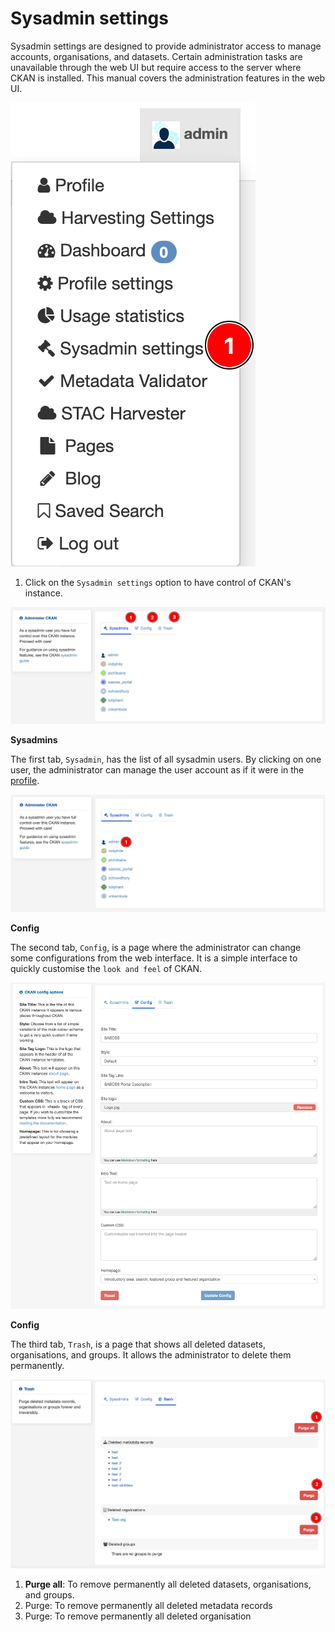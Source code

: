 # Sysadmin settings

Sysadmin settings are designed to provide administrator access to manage accounts, organisations, and datasets. Certain 
administration tasks are unavailable through the web UI but require access to the server where CKAN is installed. 
This manual covers the administration features in the web UI.

![sysadmin settings](./img/sysadmin-settings-1.png)

1. Click on the `Sysadmin settings` option to have control of CKAN's instance. 

![sysadmin settings](./img/sysadmin-settings-2.png)

    
**Sysadmins**

The first tab, `Sysadmin`, has the list of all sysadmin users. By clicking on one user, the administrator can manage 
the user account as if it were in the [profile](profile.md).

![sysadmin settings](./img/sysadmin-settings-3.png)


**Config**

The second tab, `Config`,  is a page where the administrator can change some configurations from the web interface. 
It is a simple interface to quickly customise the `look and feel` of CKAN.

![sysadmin settings](./img/sysadmin-settings-4.png)


**Config**

The third tab, `Trash`, is a page that shows all deleted datasets, organisations, and groups. It allows the 
administrator to delete them permanently.

![sysadmin settings](./img/sysadmin-settings-5.png)

1. **Purge all**: To remove permanently all deleted datasets, organisations, and groups.
2. Purge: To remove permanently all deleted metadata records
3. Purge: To remove permanently all deleted organisation
